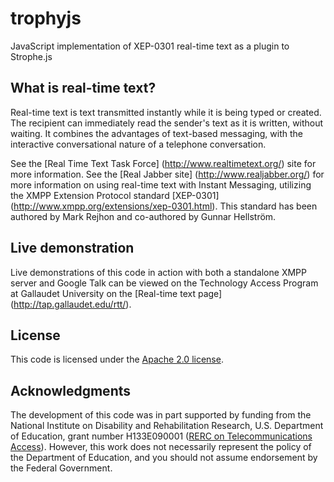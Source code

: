 trophyjs
========

JavaScript implementation of XEP-0301 real-time text as a plugin to Strophe.js

What is real-time text?
-----------------------

Real-time text is text transmitted instantly while it is being typed or created. The recipient can immediately read the sender's text as it is written, without waiting. It combines the advantages of text-based messaging, with the interactive conversational nature of a telephone conversation.

See the [Real Time Text Task Force] (http://www.realtimetext.org/) site for more information. See the [Real Jabber site] (http://www.realjabber.org/) for more information on using real-time text with Instant Messaging, utilizing the XMPP Extension Protocol standard [XEP-0301] (http://www.xmpp.org/extensions/xep-0301.html). This standard has been authored by Mark Rejhon and co-authored by Gunnar Hellström.

Live demonstration
------------------

Live demonstrations of this code in action with both a standalone XMPP server and Google Talk can be viewed on the Technology Access Program at Gallaudet University on the [Real-time text page] (http://tap.gallaudet.edu/rtt/).

License
-------

This code is licensed under the [Apache 2.0 license](http://www.apache.org/licenses/LICENSE-2.0.html).

Acknowledgments
---------------

The development of this code was in part supported by funding from the National Institute on Disability and Rehabilitation Research, U.S. Department of Education, grant number H133E090001 ([RERC on Telecommunications Access](http://trace.wisc.edu/news/archives/000263.php)). However, this work does not necessarily represent the policy of the Department of Education, and you should not assume endorsement by the Federal Government.
